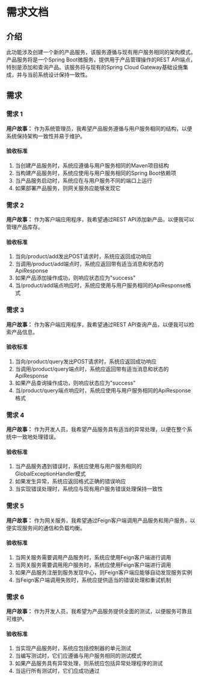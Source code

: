 # 需求文档

## 介绍

此功能涉及创建一个新的产品服务，该服务遵循与现有用户服务相同的架构模式。产品服务将是一个Spring Boot微服务，提供用于产品管理操作的REST API端点，特别是添加和查询产品。该服务将与现有的Spring Cloud Gateway基础设施集成，并与当前系统设计保持一致性。

## 需求

### 需求 1

**用户故事：** 作为系统管理员，我希望产品服务遵循与用户服务相同的结构，以便系统保持架构一致性并易于维护。

#### 验收标准

1. 当创建产品服务时，系统应遵循与用户服务相同的Maven项目结构
2. 当构建产品服务时，系统应使用与用户服务相同的Spring Boot依赖项
3. 当产品服务启动时，系统应在与用户服务不同的端口上运行
4. 如果部署产品服务，则网关服务应能够发现它

### 需求 2

**用户故事：** 作为客户端应用程序，我希望通过REST API添加新产品，以便我可以管理产品库存。

#### 验收标准

1. 当向/product/add发出POST请求时，系统应返回成功响应
2. 当调用/product/add端点时，系统应返回带有适当消息和状态的ApiResponse
3. 如果产品添加操作成功，则响应状态应为"success"
4. 当/product/add端点响应时，系统应使用与用户服务相同的ApiResponse格式

### 需求 3

**用户故事：** 作为客户端应用程序，我希望通过REST API查询产品，以便我可以检索产品信息。

#### 验收标准

1. 当向/product/query发出POST请求时，系统应返回成功响应
2. 当调用/product/query端点时，系统应返回带有适当消息和状态的ApiResponse
3. 如果产品查询操作成功，则响应状态应为"success"
4. 当/product/query端点响应时，系统应使用与用户服务相同的ApiResponse格式

### 需求 4

**用户故事：** 作为开发人员，我希望产品服务具有适当的异常处理，以便在整个系统中一致地处理错误。

#### 验收标准

1. 当产品服务遇到错误时，系统应使用与用户服务相同的GlobalExceptionHandler模式
2. 如果发生异常，系统应返回格式正确的错误响应
3. 当实现错误处理时，系统应与现有用户服务错误处理保持一致性

### 需求 5

**用户故事：** 作为网关服务，我希望通过Feign客户端调用产品服务和用户服务，以便实现服务间的通信和负载均衡。

#### 验收标准

1. 当网关服务需要调用产品服务时，系统应使用Feign客户端进行调用
2. 当网关服务需要调用用户服务时，系统应使用Feign客户端进行调用
3. 如果产品服务注册到服务发现中心，则Feign客户端应能够自动发现服务实例
4. 当Feign客户端调用失败时，系统应提供适当的错误处理和重试机制

### 需求 6

**用户故事：** 作为开发人员，我希望为产品服务提供全面的测试，以便服务可靠且可维护。

#### 验收标准

1. 当实现产品服务时，系统应包括控制器的单元测试
2. 当编写测试时，它们应遵循与用户服务相同的测试模式
3. 如果产品服务具有异常处理，则系统应包括异常处理程序的测试
4. 当运行所有测试时，它们应成功通过